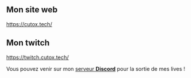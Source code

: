 ## Mon site web
https://cutox.tech/

## Mon twitch
https://twitch.cutox.tech/


Vous pouvez venir sur mon <a target="_blank" href="https://discord.cutox.tech/">serveur <strong>Discord</strong></a> pour la sortie de mes lives !
